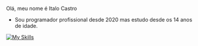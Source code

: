 Olá, meu nome é Italo Castro

 - Sou programador profissional desde 2020 mas estudo desde os 14 anos de idade.

[![My Skills](https://skillicons.dev/icons?i=css,docker,git,github,html,js,jquery,laravel,linux,mysql,neovim,php,py,sass,vscode)](https://skillicons.dev)
